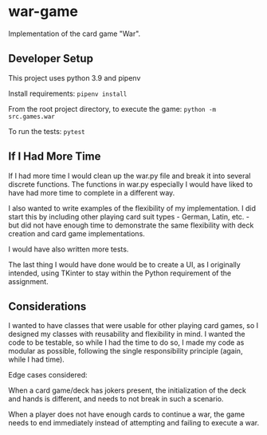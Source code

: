 # war-game
Implementation of the card game "War".

## Developer Setup
This project uses python 3.9 and pipenv

Install requirements: ```pipenv install```

From the root project directory, to execute the game:
`python -m src.games.war`

To run the tests:
```pytest```



## If I Had More Time
If I had more time I would clean up the war.py file and break it into several discrete
functions. The functions in war.py especially I would have liked to have had more time
to complete in a different way.

I also wanted to write examples of the flexibility of my implementation.
I did start this by including other playing card suit types - German, Latin, etc. -
but did not have enough time to demonstrate the same flexibility with deck creation
and card game implementations.

I would have also written more tests.

The last thing I would have done would be to create a UI, as I originally intended, 
using TKinter to stay within the Python requirement of the assignment.


## Considerations
I wanted to have classes that were usable for other playing card games, so I designed 
my classes with reusability and flexibility in mind. I wanted the code to be testable,
so while I had the time to do so, I made my code as modular as possible, following the single
responsibility principle (again, while I had time).

Edge cases considered:

When a card game/deck has jokers present, the initialization of the deck and hands is 
different, and needs to not break in such a scenario.

When a player does not have enough cards to continue a war, the game needs to end
immediately instead of attempting and failing to execute a war.
